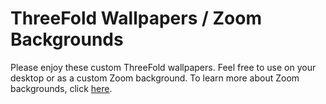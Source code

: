 # ThreeFold Wallpapers / Zoom Backgrounds

Please enjoy these custom ThreeFold wallpapers. Feel free to use on your desktop or as a custom Zoom background. To learn more about Zoom backgrounds, click [here](https://support.zoom.us/hc/en-us/articles/210707503-Virtual-Background).